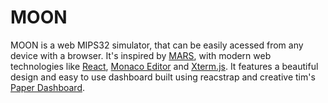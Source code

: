 # MOON

MOON is a web MIPS32 simulator, that can be easily acessed from any device with a browser.
It's inspired by [MARS](https://courses.missouristate.edu/kenvollmar/mars/), with modern web technologies like [React](https://react.dev/), [Monaco Editor](https://microsoft.github.io/monaco-editor/) and [Xterm.js](https://xtermjs.org/). It features a beautiful design and easy to use dashboard built using reacstrap and creative tim's [Paper Dashboard](https://github.com/creativetimofficial/paper-dashboard-react/tree/main).
